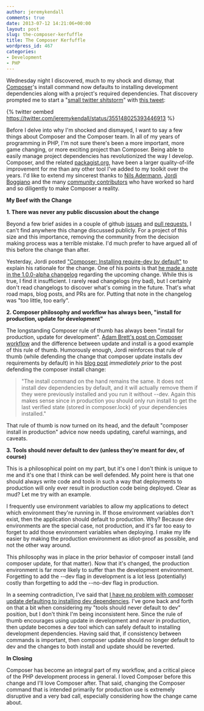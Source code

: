 ```yaml
---
author: jeremykendall
comments: true
date: 2013-07-12 14:21:06+00:00
layout: post
slug: the-composer-kerfuffle
title: The Composer Kerfuffle
wordpress_id: 467
categories:
- Development
- PHP
---
```


Wednesday night I discovered, much to my shock and dismay, that [Composer](http://getcomposer.org/)'s install command now defaults to installing development dependencies along with a project's required dependencies.  That discovery prompted me to start a "[small twitter shitstorm](http://seld.be/notes/composer-installing-require-dev-by-default)" with [this tweet](https://twitter.com/jeremykendall/status/355148025393446913):

{% twitter oembed https://twitter.com/jeremykendall/status/355148025393446913 %}

Before I delve into why I'm shocked and dismayed, I want to say a few things about Composer and the Composer team.  In all of my years of programming in PHP, I'm not sure there's been a more important, more game changing, or more exciting project than Composer.  Being able to easily manage project dependencies has revolutionized the way I develop.  Composer, and the related [packagist.org](https://packagist.org/), have been a larger quality-of-life improvement for me than any other tool I've added to my toolkit over the years.  I'd like to extend my sincerest thanks to [Nils Adermann](http://naderman.de/), [Jordi Boggiano](http://nelm.io/jordi) and the many [community contributors](https://github.com/composer/composer/graphs/contributors) who have worked so hard and so diligently to make Composer a reality.

**My Beef with the Change**

**1. There was never any public discussion about the change**

Beyond a few brief asides in a couple of github [issues](https://github.com/composer/composer/issues/1005) and [pull requests](https://github.com/composer/composer/pull/1833), I can't find anywhere this change discussed publicly.  For a project of this size and this importance, removing the community from the decision making process was a terrible mistake.  I'd much prefer to have argued all of this before the change than after.

Yesterday, Jordi posted ["Composer: Installing require-dev by default"](http://seld.be/notes/composer-installing-require-dev-by-default) to explain his rationale for the change.  One of his points is that [he made a note in the 1.0.0-alpha changelog](https://github.com/composer/composer/releases/tag/1.0.0-alpha7) regarding the upcoming change.  While this is true, I find it insufficient.  I rarely read changelogs (my bad), but I certainly don't read changelogs to discover what's coming in the future.  That's what road maps, blog posts, and PRs are for.  Putting that note in the changelog was "too little, too early".

**2. Composer philosophy and workflow has always been, "install for production, update for development"**

The longstanding Composer rule of thumb has always been "install for production, update for development".  [Adam Brett's post on Composer workflow](http://adamcod.es/2013/03/07/composer-install-vs-composer-update.html) and the difference between update and install is a good example of this rule of thumb.  Humorously enough, Jordi reinforces that rule of thumb (while defending the change that composer update installs dev requirements by default) in his [blog post](http://seld.be/notes/composer-an-update-on-require-dev) _immediately prior_ to the post defending the composer install change:



> "The install command on the hand remains the same. It does not install dev dependencies by default, and it will actually remove them if they were previously installed and you run it without --dev. Again this makes sense since in production you should only run install to get the last verified state (stored in composer.lock) of your dependencies installed."



That rule of thumb is now turned on its head, and the default "composer install in production" advice now needs updating, careful warnings, and caveats.

**3. Tools should never default to dev (unless they're meant for dev, of course)**

This is a philosophical point on my part, but it's one I don't think is unique to me and it's one that I think can be well defended.  My point here is that one should always write code and tools in such a way that deployments to production will only ever result in production code being deployed.  Clear as mud?  Let me try with an example.

I frequently use environment variables to allow my applications to detect which environment they're running in.  If those environment variables don't exist, then the application should default to production.  Why?  Because dev environments are the special case, not production, and it's far too easy to forget to add those environment variables when deploying.  I make my life easier by making the production environment as idiot-proof as possible, and not the other way around.

This philosophy was in place in the prior behavior of composer install (and composer update, for that matter).  Now that it's changed, the production environment is far more likely to suffer than the development environment.  Forgetting to add the --dev flag in development is a lot less (potentially) costly than forgetting to add the --no-dev flag in production.

In a seeming contradiction, I've said that [I have no problem with composer update defaulting to installing dev dependencies](https://twitter.com/jeremykendall/status/355186613376126976).  I've gone back and forth on that a bit when considering my "tools should never default to dev" position, but I don't think I'm being inconsistent here.  Since the rule of thumb encourages using update in development and _never_ in production, then update becomes a dev tool which can safely default to installing development dependencies.  Having said that, if consistency between commands is important, then composer update should no longer default to dev and the changes to both install and update should be reverted.

**In Closing**

Composer has become an integral part of my workflow, and a critical piece of the PHP development process in general.  I loved Composer before this change and I'll love Composer after.  That said, changing the Composer command that is intended primarily for production use is extremely disruptive and a very bad call, especially considering how the change came about.

